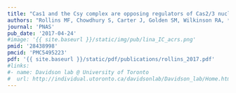 ```yaml
---
title: "Cas1 and the Csy complex are opposing regulators of Cas2/3 nuclease activity"
authors: "Rollins MF, Chowdhury S, Carter J, Golden SM, Wilkinson RA, **Bondy-Denomy J**, Lander GC, Wiedenheft B."
journal: 'PNAS'
pub_date: '2017-04-24'
#image: '{{ site.baseurl }}/static/img/pub/lina_IC_acrs.png'
pmid: '28438998'
pmcid: 'PMC5495223'
pdf: '{{ site.baseurl }}/static/pdf/publications/rollins_2017.pdf'
#links:
#- name: Davidson lab @ University of Toronto
#  url: http://individual.utoronto.ca/davidsonlab/Davidson_lab/Home.html
---
```

